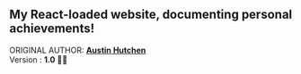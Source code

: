 <h2>My React-loaded website, documenting personal achievements!</h2>
ORIGINAL AUTHOR: <u><b>Austin Hutchen </b></u> 
<br/>Version : <b> 1.0 🙌🏽 </b>
